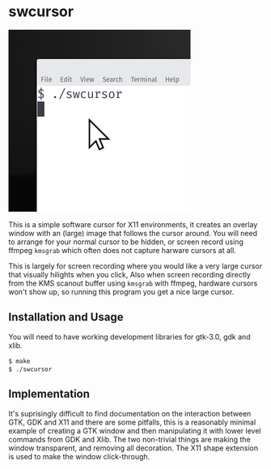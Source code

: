 # swcursor

![swcursor example screenshot](screenshot.png)

This is a simple software cursor for X11 environments,
it creates an overlay window with an (large) image that
follows the cursor around. You will need to arrange
for your normal cursor to be hidden, or screen record
using ffmpeg `kmsgrab` which often does not capture
harware cursors at all.

This is largely for screen recording where you would like
a very large cursor that visually hilights when you click,
Also when screen recording directly from the KMS scanout
buffer using `kmsgrab` with ffmpeg, hardware cursors won't
show up, so running this program you get a nice large
cursor.


## Installation and Usage

You will need to have working development libraries for gtk-3.0,
gdk and xlib.

```
$ make
$ ./swcursor
```


## Implementation

It's suprisingly difficult to find documentation on the interaction
between GTK, GDK and X11 and there are some pitfalls, this is
a reasonably minimal example of creating a GTK window and then
manipulating it with lower level commands from GDK and Xlib.
The two non-trivial things are making the window transparent,
and removing all decoration. The X11 shape extension is used
to make the window click-through.
